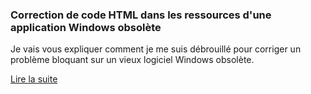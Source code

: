 ### Correction de code HTML dans les ressources d'une application Windows obsolète

Je vais vous expliquer comment je me suis débrouillé pour corriger un problème bloquant sur un vieux logiciel Windows obsolète.

[Lire la suite](2018/07/correction-code-html-ressources-application-obsolete.md)
